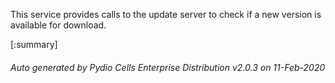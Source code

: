 






This service provides calls to the update server to check if a new version is available for download.

[:summary]

###### Auto generated by Pydio Cells Enterprise Distribution v2.0.3 on 11-Feb-2020
